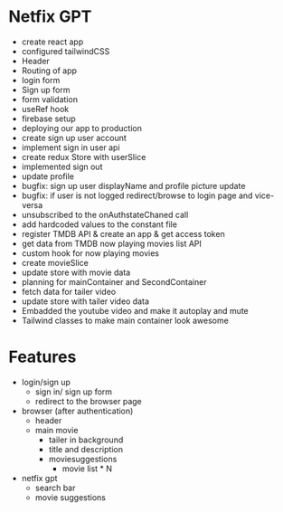 # Netfix GPT
  - create react app
  - configured tailwindCSS
  - Header 
  - Routing of app
  - login form
  - Sign up form
  - form validation
  - useRef hook
  - firebase setup
  - deploying our app to production
  - create sign up user account
  - implement sign in user api
  - create redux Store with userSlice
  - implemented sign out 
  - update profile
  - bugfix: sign up user displayName and  profile picture update
  - bugfix: if user is not logged redirect/browse to login page and vice-versa 
  - unsubscribed to the onAuthstateChaned call
  - add hardcoded values to the constant file
  - register TMDB API & create an app & get access token
  - get data from TMDB now playing movies list API
  - custom hook for now playing movies
  - create movieSlice
  - update store with movie data
  - planning for mainContainer and SecondContainer
  - fetch data for tailer video
  - update store with tailer video data
  - Embadded the youtube video and make it autoplay and mute
  - Tailwind classes to make main container look awesome


# Features 
- login/sign up
  - sign in/ sign up form
  - redirect to the browser page
- browser (after authentication)
  - header
  - main movie
    - tailer in background 
    - title and description
    - moviesuggestions
      - movie list * N
- netfix gpt
  - search bar
  - movie suggestions

